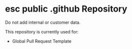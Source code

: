 # esc public .github Repository
Do not add internal or customer data.

This repository is currently used for:
- Global Pull Request Template
